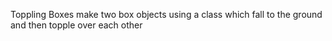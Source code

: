Toppling Boxes
make two box objects using a class which fall to the ground and then topple over each other
